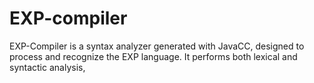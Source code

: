 # EXP-compiler
EXP-Compiler is a syntax analyzer generated with JavaCC, designed to process and recognize the EXP language. It performs both lexical and syntactic analysis,
